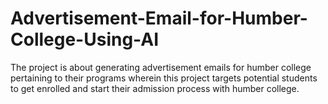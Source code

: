 # Advertisement-Email-for-Humber-College-Using-AI
The project is about generating advertisement emails for humber college pertaining to their programs wherein this project targets potential students to get enrolled and start their admission process with humber college.
